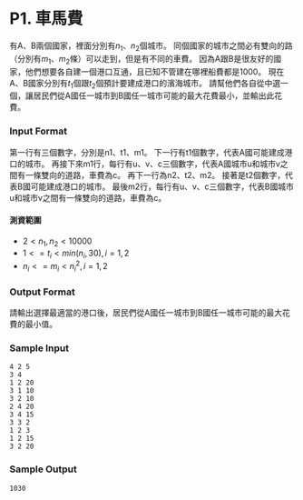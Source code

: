 # P1. 車馬費

有A、B兩個國家，裡面分別有$n_1$、$n_2$個城市。
同個國家的城市之間必有雙向的路（分別有$m_1$、$m_2$條）可以走到，但是有不同的車費。
因為A跟B是很友好的國家，他們想要各自建一個港口互通，且已知不管建在哪裡船費都是1000。
現在A、B國家分別有$t_1$個跟$t_2$個預計要建成港口的濱海城市。
請幫他們各自從中選一個，讓居民們從A國任一城市到B國任一城市可能的最大花費最小，並輸出此花費。

### Input Format

第一行有三個數字，分別是n1、t1、m1。
下一行有t1個數字，代表A國可能建成港口的城市。
再接下來m1行，每行有u、v、c三個數字，代表A國城市u和城市v之間有一條雙向的道路，車費為c。
再下一行為n2、t2、m2。
接著是t2個數字，代表B國可能建成港口的城市。
最後m2行，每行有u、v、c三個數字，代表B國城市u和城市v之間有一條雙向的道路，車費為c。

#### 測資範圍
- $2 < n_1, n_2 < 10000$
- $1 <= t_i < min(n_i, 30), i = 1, 2$
- $n_i <= m_i < n_i^2, i = 1, 2$

### Output Format
請輸出選擇最適當的港口後，居民們從A國任一城市到B國任一城市可能的最大花費的最小值。

### Sample Input
```
4 2 5
3 4
1 2 20
3 1 10
3 2 10
2 4 20
3 4 15
3 3 2
1 2 3
1 2 15
3 2 20
```

### Sample Output
```
1030
```
